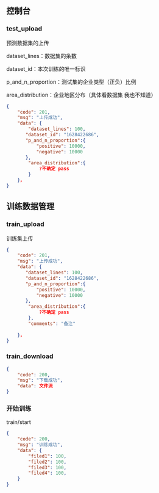 ## 控制台

### test_upload

预测数据集的上传



dataset_lines：数据集的条数

dataset_id：本次训练的唯一标识

p_and_n_proportion：测试集的企业类型（正负）比例

area_distribution：企业地区分布（具体看数据集 我也不知道）

```json
{
    "code": 201, 
    "msg": "上传成功", 
    "data": {
        "dataset_lines": 100,
       "dataset_id": "1628422686",
       "p_and_n_proportion":{
           "positive": 10000, 
   		   "negative": 10000
       }, 
        "area_distribution":{ 
            ?不确定 pass
        }
    }，
}
```

## 训练数据管理

### train_upload

训练集上传





```json
{
    "code": 201, 
    "msg": "上传成功", 
    "data": {
       "dataset_lines": 100,
       "dataset_id": "1628422686",
       "p_and_n_proportion":{
           "positive": 10000, 
   		   "negative": 10000
       }, 
        "area_distribution":{ 
            ?不确定 pass
        },
        "comments": "备注"
   
    }，
}
```





### train_download

```json
{
    "code": 200, 
    "msg": "下载成功", 
    "data": 文件流
}
```

### 开始训练

train/start

```json
{
    "code": 200, 
    "msg": "训练成功", 
    "data": {
        "filed1": 100, 
        "filed2": 100, 
		"filed3": 100, 
		"filed4": 100, 
    }
}
```



